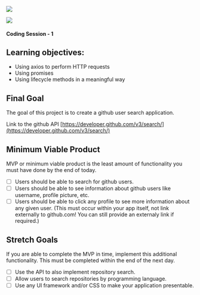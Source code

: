 ![](https://img.shields.io/badge/MASAI-SPARTANS-red?logo=&style=for-the-badge)

![](https://img.shields.io/badge/WEEK8-DAY1-green)



#### Coding Session - 1

## Learning objectives:
- Using axios to perform HTTP requests 
- Using promises
- Using lifecycle methods in a meaningful way

## Final Goal

The goal of this project is to create a github user search application.

Link to the github API [https://developer.github.com/v3/search/](https://developer.github.com/v3/search/) 

## Minimum Viable Product

MVP or minimum viable product is the least amount of functionality you must have done by the end of today.

- [ ] Users should be able to search for github users.
- [ ] Users should be able to see information about github users like username, profile picture, etc.
- [ ] Users should be able to click any profile to see more information about any given user. (This must occur within your app itself, not link externally to github.com! You can still provide an externaly link if required.) 

## Stretch Goals

If you are able to complete the MVP in time, implement this additional functionality. 
This must be completed within the end of the next day.

- [ ] Use the API to also implement repository search.
- [ ] Allow users to search repositories by programming language.
- [ ] Use any UI framework and/or CSS to make your application presentable.